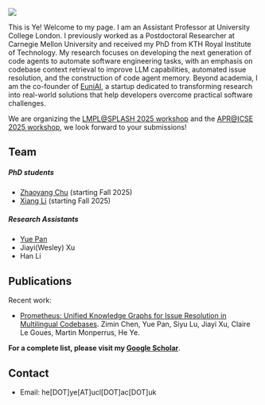 ![](assets/heye.jpg)

This is Ye! Welcome to my page.
I am an Assistant Professor at University College London. I previously worked as a Postdoctoral Researcher at Carnegie Mellon University and received my PhD from KTH Royal Institute of Technology. My research focuses on developing the next generation of code agents to automate software engineering tasks, with an emphasis on codebase context retrieval to improve LLM capabilities, automated issue resolution, and the construction of code agent memory. Beyond academia, I am the co-founder of [EuniAI](https://euni.ai/), a startup dedicated to transforming research into real-world solutions that help developers overcome practical software challenges.

We are organizing the [LMPL@SPLASH 2025 workshop](https://conf.researchr.org/home/icfp-splash-2025/lmpl-2025) and the [APR@ICSE 2025 workshop](https://program-repair.org/workshop-2025/), we look forward to your submissions!

## Team
##### PhD students
- [Zhaoyang Chu](https://zhaoyang-chu.github.io/) (starting Fall 2025)
- [Xiang Li](https://coco-xiangli.github.io/) (starting Fall 2025)
##### Research Assistants
- [Yue Pan](https://scholar.google.com/citations?user=Nhbmi1AAAAAJ&hl=en)
- Jiayi(Wesley) Xu
- Han Li 

## Publications
Recent work:
- [Prometheus: Unified Knowledge Graphs for Issue Resolution in Multilingual Codebases](https://www.arxiv.org/pdf/2507.19942). Zimin Chen, Yue Pan, Siyu Lu, Jiayi Xu, Claire Le Goues, Martin Monperrus, He Ye. 

**For a complete list, please visit my [Google Scholar](https://scholar.google.se/citations?user=K6V2VzsAAAAJ&hl=en)**.



## Contact
- Email: he[DOT]ye[AT]ucl[DOT]ac[DOT]uk

  
